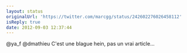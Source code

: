 ```yaml
---
layout: status
originalUrl: 'https://twitter.com/marcgg/status/242602276026458112'
isReply: true
date: 2012-09-03 12:37:44
---
```


@ya_f @dmathieu C'est une blague hein, pas un vrai article...
